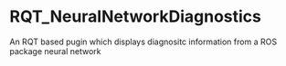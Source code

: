 # RQT_NeuralNetworkDiagnostics
An RQT based pugin which displays diagnositc information from a ROS package neural network
